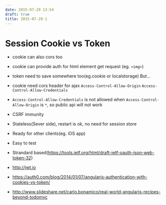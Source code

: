 ```yaml
---
date: 2015-07-29 13:54
draft: true
title: 2015-07-29-1
---
```


# Session Cookie vs Token
- cookie can also cors too
- cookie can provide auth for html element get request (eg. `<img>`)
- token need to save somewhere too(eg.cookie or localstorage)
But…
- cookie need cors header for ajax `Access-Control-Allow-Origin` `Access-Control-Allow-Credentials`
- `Access-Control-Allow-Credentials` is not allowed when `Access-Control-Allow-Origin` is `*`, so public api will not work
- CSRF immunity
- Stateless(Sever side), restart is ok, no need for session store
- Ready for other clients(eg. iOS app)
- Easy to test
- Strandard based(https://tools.ietf.org/html/draft-ietf-oauth-json-web-token-32)

- http://jwt.io
- https://auth0.com/blog/2014/01/07/angularjs-authentication-with-cookies-vs-token/
- http://www.slideshare.net/carlo.bonamico/real-world-angularjs-recipes-beyond-todomvc
